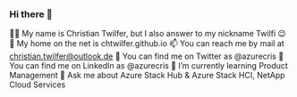 ### Hi there 👋

👩‍💻 My name is Christian Twilfer, but I also answer to my nickname Twilfi 😉
🔗 My home on the net is chtwilfer.github.io
📫 You can reach me by mail at christian.twilfer@outlook.de
🐤 You can find me on Twitter as @azurecris
🐤 You can find me on LinkedIn as @azurecris
🌱 I’m currently learning Product Management
💬 Ask me about Azure Stack Hub & Azure Stack HCI, NetApp Cloud Services


<!--
**chtwilfer/chtwilfer** is a ✨ _special_ ✨ repository because its `README.md` (this file) appears on your GitHub profile.

Here are some ideas to get you started:

- 🔭 I’m currently working on ...
- 🌱 I’m currently learning ...
- 👯 I’m looking to collaborate on ...
- 🤔 I’m looking for help with ...
- 💬 Ask me about ...
- 📫 How to reach me: ...
- 😄 Pronouns: ...
- ⚡ Fun fact: ...
-->
